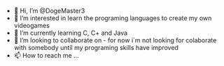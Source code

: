 - 👋 Hi, I’m @DogeMaster3
- 👀 I’m interested in learn the programing languages to create my own videogames
- 🌱 I’m currently learning C, C+ and Java
- 💞️ I’m looking to collaborate on - for now i´m not looking for colaborate with somebody until my programing skills have improved
- 📫 How to reach me ...

<!---
DogeMaster3/DogeMaster3 is a ✨ special ✨ repository because its `README.md` (this file) appears on your GitHub profile.
You can click the Preview link to take a look at your changes.
--->
